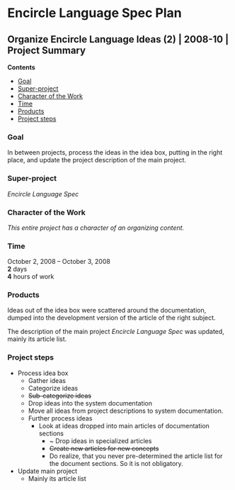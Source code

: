 ﻿Encircle Language Spec Plan
===========================

Organize Encircle Language Ideas (2) | 2008-10 | Project Summary 
----------------------------------------------------------------

__Contents__

- [Goal](#goal)
- [Super-project](#super-project)
- [Character of the Work](#character-of-the-work)
- [Time](#time)
- [Products](#products)
- [Project steps](#project-steps)

### Goal

In between projects, process the ideas in the idea box, putting in the right place, and update the project description of the main project.

### Super-project

*Encircle Language Spec*

### Character of the Work

*This entire project has a character of an organizing content.*

### Time

October 2, 2008 – October 3, 2008  
__2__ days  
__4__ hours of work

### Products

Ideas out of the idea box were scattered around the documentation, dumped into the development version of the article of the right subject.

The description of the main project *Encircle Language Spec* was updated, mainly its article list.

### Project steps

- Process idea box
    - Gather ideas
    - Categorize ideas
    - ~~Sub-categorize ideas~~
    - Drop ideas into the system documentation
    - Move all ideas from project descriptions to system documentation.
    - Further process ideas
        - Look at ideas dropped into main articles of documentation sections
            - ~ Drop ideas in specialized articles
            - ~~Create new articles for new concepts~~
            - Do realize, that you never pre-determined the article list for the document sections. So it is not obligatory.
- Update main project
    - Mainly its article list